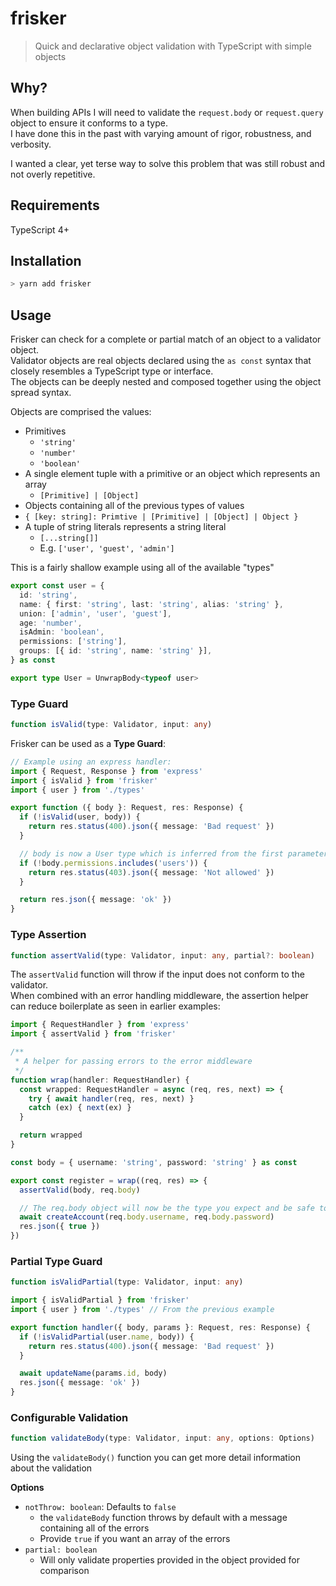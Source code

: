 # frisker

> Quick and declarative object validation with TypeScript with simple objects

## Why?

When building APIs I will need to validate the `request.body` or `request.query` object to ensure it conforms to a type.  
I have done this in the past with varying amount of rigor, robustness, and verbosity.

I wanted a clear, yet terse way to solve this problem that was still robust and not overly repetitive.

## Requirements

TypeScript 4+

## Installation

```sh
> yarn add frisker
```

## Usage

Frisker can check for a complete or partial match of an object to a validator object.  
Validator objects are real objects declared using the `as const` syntax that closely resembles a TypeScript type or interface.  
The objects can be deeply nested and composed together using the object spread syntax.

Objects are comprised the values:

- Primitives
  - `'string'`
  - `'number'`
  - `'boolean'`
- A single element tuple with a primitive or an object which represents an array
  - `[Primitive] | [Object]`
- Objects containing all of the previous types of values
- `{ [key: string]: Primtive | [Primitive] | [Object] | Object }`
- A tuple of string literals represents a string literal
  - `[...string[]]`
  - E.g. `['user', 'guest', 'admin']`

This is a fairly shallow example using all of the available "types"

```ts
export const user = {
  id: 'string',
  name: { first: 'string', last: 'string', alias: 'string' },
  union: ['admin', 'user', 'guest'],
  age: 'number',
  isAdmin: 'boolean',
  permissions: ['string'],
  groups: [{ id: 'string', name: 'string' }],
} as const

export type User = UnwrapBody<typeof user>
```

### Type Guard

```ts
function isValid(type: Validator, input: any)
```

Frisker can be used as a **Type Guard**:

```ts
// Example using an express handler:
import { Request, Response } from 'express'
import { isValid } from 'frisker'
import { user } from './types'

export function ({ body }: Request, res: Response) {
  if (!isValid(user, body)) {
    return res.status(400).json({ message: 'Bad request' })
  }

  // body is now a User type which is inferred from the first parameter is isValid()
  if (!body.permissions.includes('users')) {
    return res.status(403).json({ message: 'Not allowed' })
  }

  return res.json({ message: 'ok' })
}
```

### Type Assertion

```ts
function assertValid(type: Validator, input: any, partial?: boolean)
```

The `assertValid` function will throw if the input does not conform to the validator.  
When combined with an error handling middleware, the assertion helper can reduce boilerplate as seen in earlier examples:

```ts
import { RequestHandler } from 'express'
import { assertValid } from 'frisker'

/**
 * A helper for passing errors to the error middleware
 */
function wrap(handler: RequestHandler) {
  const wrapped: RequestHandler = async (req, res, next) => {
    try { await handler(req, res, next) }
    catch (ex) { next(ex) }
  }

  return wrapped
}

const body = { username: 'string', password: 'string' } as const

export const register = wrap((req, res) => {
  assertValid(body, req.body)

  // The req.body object will now be the type you expect and be safe to use
  await createAccount(req.body.username, req.body.password)
  res.json({ true })
})
```

### Partial Type Guard

```ts
function isValidPartial(type: Validator, input: any)
```

```ts
import { isValidPartial } from 'frisker'
import { user } from './types' // From the previous example

export function handler({ body, params }: Request, res: Response) {
  if (!isValidPartial(user.name, body)) {
    return res.status(400).json({ message: 'Bad request' })
  }

  await updateName(params.id, body)
  res.json({ message: 'ok' })
}
```

### Configurable Validation

```ts
function validateBody(type: Validator, input: any, options: Options)
```

Using the `validateBody()` function you can get more detail information about the validation

**Options**

- `notThrow: boolean`: Defaults to `false`
  - the `validateBody` function throws by default with a message containing all of the errors
  - Provide `true` if you want an array of the errors
- `partial: boolean`
  - Will only validate properties provided in the object provided for comparison
